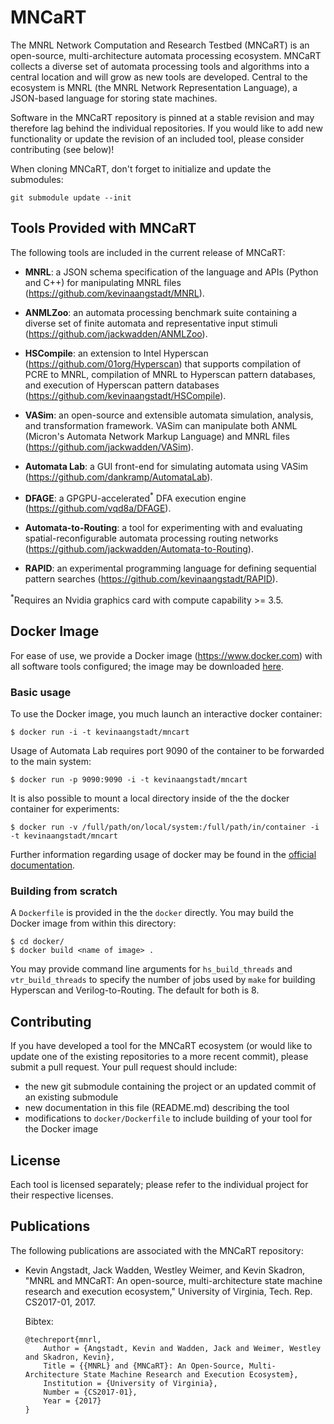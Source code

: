 # MNCaRT
The MNRL Network Computation and Research Testbed (MNCaRT) is an open-source,
multi-architecture automata processing ecosystem. MNCaRT collects a diverse set
of automata processing tools and algorithms into a central location and will
grow as new tools are developed. Central to the ecosystem is MNRL (the MNRL
Network Representation Language), a JSON-based language for storing state
machines.

Software in the MNCaRT repository is pinned at a stable revision and may
therefore lag behind the individual repositories. If you would like to add new
functionality or update the revision of an included tool, please consider
contributing (see below)!

When cloning MNCaRT, don't forget to initialize and update the submodules:
```
git submodule update --init
```

## Tools Provided with MNCaRT
The following tools are included in the current release of MNCaRT:

- **MNRL**: a JSON schema specification of the language and APIs (Python and C++)
  for manipulating MNRL files (https://github.com/kevinaangstadt/MNRL).
  
- **ANMLZoo**: an automata processing benchmark suite containing a diverse set
  of finite automata and representative input stimuli
  (https://github.com/jackwadden/ANMLZoo).

- **HSCompile**: an extension to Intel Hyperscan
  (https://github.com/01org/Hyperscan) that supports compilation of PCRE to
  MNRL, compilation of MNRL to Hyperscan pattern databases, and execution of
  Hyperscan pattern databases (https://github.com/kevinaangstadt/HSCompile).

- **VASim**: an open-source and extensible automata simulation, analysis, and
  transformation framework. VASim can manipulate both ANML (Micron's Automata
  Network Markup Language) and MNRL files (https://github.com/jackwadden/VASim).

- **Automata Lab**: a GUI front-end for simulating automata using VASim
  (https://github.com/dankramp/AutomataLab).

- **DFAGE**: a GPGPU-accelerated<sup>*</sup> DFA execution engine
  (https://github.com/vqd8a/DFAGE).

- **Automata-to-Routing**: a tool for experimenting with and evaluating
  spatial-reconfigurable automata processing routing networks
  (https://github.com/jackwadden/Automata-to-Routing).
  
 - **RAPID**: an experimental programming language for defining sequential
   pattern searches (https://github.com/kevinaangstadt/RAPID).

<sup>*</sup>Requires an Nvidia graphics card with compute capability >= 3.5.

## Docker Image
For ease of use, we provide a Docker image (https://www.docker.com) with all
software tools configured; the image may be downloaded
[here](https://hub.docker.com/r/kevinaangstadt/mncart/).

### Basic usage
To use the Docker image, you much launch an interactive docker container:
```
$ docker run -i -t kevinaangstadt/mncart
```

Usage of Automata Lab requires port 9090 of the container to be forwarded to the
main system:
```
$ docker run -p 9090:9090 -i -t kevinaangstadt/mncart
```

It is also possible to mount a local directory inside of the the docker
container for experiments:
```
$ docker run -v /full/path/on/local/system:/full/path/in/container -i -t kevinaangstadt/mncart
```

Further information regarding usage of docker may be found in the [official documentation](https://docs.docker.com).

### Building from scratch
A `Dockerfile` is provided in the the `docker` directly. You may build the
Docker image from within this directory:
```
$ cd docker/
$ docker build <name of image> .
```
You may provide command line arguments for `hs_build_threads` and
`vtr_build_threads` to specify the number of jobs used by `make` for building
Hyperscan and Verilog-to-Routing. The default for both is 8.

## Contributing
If you have developed a tool for the MNCaRT ecosystem (or would like to update
one of the existing repositories to a more recent commit), please submit a pull
request.  Your pull request should include:

- the new git submodule containing the project or an updated commit of an
  existing submodule
- new documentation in this file (README.md) describing the tool
- modifications to `docker/Dockerfile` to include building of your tool for the
  Docker image

## License
Each tool is licensed separately; please refer to the individual project for
their respective licenses.
  
## Publications
The following publications are associated with the MNCaRT repository:

- Kevin Angstadt, Jack Wadden, Westley Weimer, and Kevin Skadron, "MNRL and
  MNCaRT: An open-source, multi-architecture state machine research and
  execution ecosystem," University of Virginia, Tech. Rep. CS2017-01, 2017.
  
  Bibtex:
    ```
    @techreport{mnrl,
        Author = {Angstadt, Kevin and Wadden, Jack and Weimer, Westley and Skadron, Kevin},
        Title = {{MNRL} and {MNCaRT}: An Open-Source, Multi-Architecture State Machine Research and Execution Ecosystem},
        Institution = {University of Virginia},
        Number = {CS2017-01},
        Year = {2017}
    }
    ```
